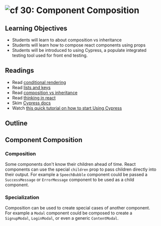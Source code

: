 ![cf](http://i.imgur.com/7v5ASc8.png) 30:  Component Composition
===

## Learning Objectives
* Students will learn to about composition vs inheritance
* Students will learn how to compose react components using props
* Students will be introduced to using Cypress, a populate integrated testing tool used for front end testing.

## Readings
* Read [conditional rendering](https://facebook.github.io/react/docs/conditional-rendering.html)
* Read [lists and keys](https://facebook.github.io/react/docs/lists-and-keys.html)
* Read [composition vs inheritance](https://facebook.github.io/react/docs/composition-vs-inheritance.html)
* Read [thinking in react](https://facebook.github.io/react/docs/thinking-in-react.html)
* Skim [Cypress docs](https://docs.cypress.io/guides/getting-started/installing-cypress.html#System-Requirements)
* Watch [this quick tutorial on how to start Using Cypress](https://www.youtube.com/watch?v=-qqBHdgqCMI)

## Outline

## Component Composition

### Composition  
Some components don't know their children ahead of time. React components can use the special `children` prop to pass children directly into their output. For example a `SpeechBubble` component could be passed a `SuccessMessage` or `ErrorMessage` component to be used as a child component.

### Specialization
Composition can be used to create special cases of another component. For example a `Modal` component could be composed to create a `SignupModal`, `LoginModal`, or even a generic `ContentModal`.
